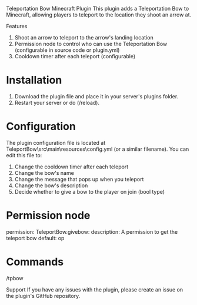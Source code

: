 Teleportation Bow Minecraft Plugin
This plugin adds a Teleportation Bow to Minecraft, allowing players to teleport to the location they shoot an arrow at.

Features
1) Shoot an arrow to teleport to the arrow's landing location
2) Permission node to control who can use the Teleportation Bow (configurable in source code or plugin.yml)
3) Cooldown timer after each teleport (configurable)

# Installation
1) Download the plugin file and place it in your server's plugins folder.
2) Restart your server or do (/reload).

# Configuration
The plugin configuration file is located at TeleportBow\src\main\resources\config.yml (or a similar filename). You can edit this file to:
1) Change the cooldown timer after each teleport
2) Change the bow's name
3) Change the message that pops up when you teleport
4) Change the bow's description
5) Decide whether to give a bow to the player on join (bool type)

# Permission node
permission: 
  TeleportBow.givebow:
    description: A permission to get the teleport bow
    default: op

# Commands
  /tpbow

Support
If you have any issues with the plugin, please create an issue on the plugin's GitHub repository.
